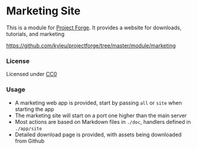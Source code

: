 # Marketing Site

This is a module for [Project Forge](https://projectforge.dev). It provides a website for downloads, tutorials, and marketing

https://github.com/kyleu/projectforge/tree/master/module/marketing

### License

Licensed under [CC0](https://creativecommons.org/publicdomain/zero/1.0)

### Usage

- A marketing web app is provided, start by passing `all` or `site` when starting the app
- The marketing site will start on a port one higher than the main server 
- Most actions are based on Markdown files in `./doc`, handlers defined in `./app/site`
- Detailed download page is provided, with assets being downloaded from Github
